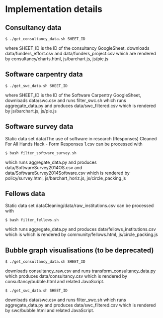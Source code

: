 # Implementation details

## Consultancy data

```
$ ./get_consultancy_data.sh SHEET_ID
```

where SHEET_ID is the ID of the consultancy GoogleSheet, downloads data/funders_effort.csv and data/funders_project.csv which are rendered by consultancy/charts.html, js/barchart.js, js/pie.js

## Software carpentry data

```
$ ./get_swc_data.sh SHEET_ID
```

where SHEET_ID is the ID of the Software Carpentry GoogleSheet, downloads data/swc.csv and runs filter_swc.sh which runs aggregate_data.py and produces data/swc_filtered.csv which is rendered by js/barchart.js, js/pie.js

## Software survey data

Static data set data/The use of software in research (Responses) Cleaned For All Hands Hack - Form Responses 1.csv can be processed with 

```
$ bash filter_software_survey.sh
```

which runs aggregate_data.py and produces data/SoftwareSurvey2014OS.csv and data/SoftwareSurvey2014Software.csv which is rendered by policy/survey.html, js/barchart_horiz.js, js/circle_packing.js

## Fellows data

Static data set dataCleaning/data/raw_institutions.csv can be processed with

```
$ bash filter_fellows.sh
```

which runs aggregate_data.py and produces data/fellows_institutions.csv which is which is rendered by community/fellows.html, js/circle_packing.js

## Bubble graph visualisations (to be deprecated)

```
$ ./get_consultancy_data.sh SHEET_ID
```

downloads  consultancy_raw.csv and runs transform_consultancy_data.py which produces data/consultancy.csv which is rendered by consultancy/bubble.html and related JavaScript.

```
$ ./get_swc_data.sh SHEET_ID
```

downloads data/swc.csv and runs filter_swc.sh which runs aggregate_data.py and produces data/swc_filtered.csv which is rendered by swc/bubble.html and related JavaScript.
